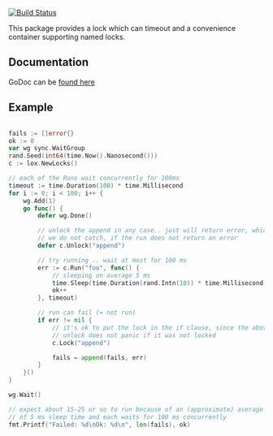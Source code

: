 [![Build Status](https://travis-ci.org/ukautz/lox.svg?branch=master)](https://travis-ci.org/ukautz/lox)

This package provides a lock which can timeout and a convenience container
supporting named locks.

Documentation
-------------

GoDoc can be [found here](http://godoc.org/github.com/ukautz/lox)

Example
-------

``` go

fails := []error{}
ok := 0
var wg sync.WaitGroup
rand.Seed(int64(time.Now().Nanosecond()))
c := lox.NewLocks()

// each of the Runs wait concurrently for 100ms
timeout := time.Duration(100) * time.Millisecond
for i := 0; i < 100; i++ {
    wg.Add(1)
    go func() {
        defer wg.Done()

        // unlock the append in any case.. just will return error, which
        // we do not catch, if the run does not return an error
        defer c.Unlock("append")

        // try running .. wait at most for 100 ms
        err := c.Run("foo", func() {
            // sleeping on average 5 ms
            time.Sleep(time.Duration(rand.Intn(10)) * time.Millisecond)
            ok++
        }, timeout)

        // run can fail (= not run)
        if err != nil {
            // it's ok to put the lock in the if clause, since the above
            // unlock does not panic if it was not locked
            c.Lock("append")

            fails = append(fails, err)
        }
    }()
}

wg.Wait()

// expect about 15-25 or so to run because of an (approximate) average
// of 5 ms sleep time and each waits for 100 ms concurrently
fmt.Printf("Failed: %d\nOk: %d\n", len(fails), ok)
```